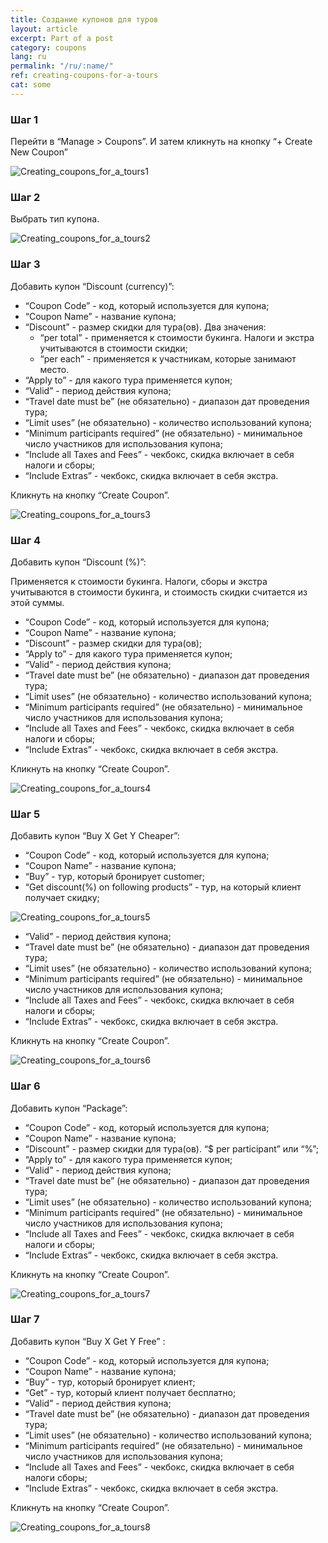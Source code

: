 ```yaml
---
title: Создание купонов для туров
layout: article
excerpt: Part of a post
category: coupons
lang: ru
permalink: "/ru/:name/"
ref: creating-coupons-for-a-tours
cat: some
---
```


### **Шаг 1**

Перейти в “Manage > Coupons”. И затем кликнуть на кнопку “+ Create New Coupon”

![Creating_coupons_for_a_tours1](/assets/images/creating_coupons_for_a_tours1.png)

### **Шаг 2**

Выбрать тип купона.

![Creating_coupons_for_a_tours2](/assets/images/creating_coupons_for_a_tours2.png)

### **Шаг 3**

Добавить купон “Discount (currency)”: 
- “Coupon Code” - код, который используется для купона;
- “Coupon Name” - название купона;
- “Discount” - размер скидки для тура(ов). Два значения: 
	- “per total” - применяется к стоимости букинга. Налоги и экстра учитываются в стоимости скидки;
	- “per each” - применяется к участникам, которые занимают место.
- “Apply to” - для какого тура применяется купон;
- “Valid” - период действия купона;
- “Travel date must be” (не обязательно) - диапазон дат проведения тура;
- “Limit uses” (не обязательно) - количество использований купона;
- “Minimum participants required” (не обязательно) - минимальное число участников для использования купона;
- “Include all Taxes and Fees” - чекбокс, скидка включает в себя налоги и сборы;
- “Include Extras” - чекбокс, скидка включает в себя экстра.

Кликнуть на кнопку “Create Coupon”.

![Creating_coupons_for_a_tours3](/assets/images/creating_coupons_for_a_tours3.png)

### **Шаг 4**

Добавить купон “Discount (%)”:

Применяется к стоимости букинга. Налоги, сборы и экстра учитываются в стоимости букинга, и стоимость скидки считается из этой суммы.
- “Coupon Code” - код, который используется для купона;
- “Coupon Name” - название купона;
- “Discount” - размер скидки для тура(ов);
- “Apply to” - для какого тура применяется купон;
- “Valid” - период действия купона;
- “Travel date must be” (не обязательно) - диапазон дат проведения тура;
- “Limit uses” (не обязательно) - количество использований купона;
- “Minimum participants required” (не обязательно) - минимальное число участников для использования купона;
- “Include all Taxes and Fees” - чекбокс, скидка включает в себя налоги и сборы;
- “Include Extras” - чекбокс, скидка включает в себя экстра.

Кликнуть на кнопку “Create Coupon”.

![Creating_coupons_for_a_tours4](/assets/images/creating_coupons_for_a_tours4.png)

### **Шаг 5**

Добавить купон “Buy X Get Y Cheaper”:
- “Coupon Code” - код, который используется для купона;
- “Coupon Name” - название купона;
- “Buy” - тур, который бронирует customer;
- “Get discount(%) on following products” - тур, на который клиент получает скидку;

![Creating_coupons_for_a_tours5](/assets/images/creating_coupons_for_a_tours5.png)

- “Valid” - период действия купона;
- “Travel date must be” (не обязательно) - диапазон дат проведения тура;
- “Limit uses” (не обязательно) - количество использований купона;
- “Minimum participants required” (не обязательно) - минимальное число участников для использования купона;
- “Include all Taxes and Fees” - чекбокс, скидка включает в себя налоги и сборы;
- “Include Extras” - чекбокс, скидка включает в себя экстра.

Кликнуть на кнопку “Create Coupon”.

![Creating_coupons_for_a_tours6](/assets/images/creating_coupons_for_a_tours6.png)

### **Шаг 6**

Добавить купон “Package”:
- “Coupon Code” - код, который используется для купона;
- “Coupon Name” - название купона;
- “Discount” - размер скидки для тура(ов). “$ per participant” или “%”;
- “Apply to” - для какого тура применяется купон;
- “Valid” - период действия купона;
- “Travel date must be” (не обязательно) - диапазон дат проведения тура;
- “Limit uses” (не обязательно) - количество использований купона;
- “Minimum participants required” (не обязательно) - минимальное число участников для использования купона;
- “Include all Taxes and Fees” - чекбокс, скидка включает в себя налоги и сборы;
- “Include Extras” - чекбокс, скидка включает в себя экстра.

Кликнуть на кнопку “Create Coupon”.

![Creating_coupons_for_a_tours7](/assets/images/creating_coupons_for_a_tours7.png)

### **Шаг 7**

Добавить купон “Buy X Get Y Free” :
- “Coupon Code” - код, который используется для купона;
- “Coupon Name” - название купона;
- “Buy” - тур, который бронирует клиент;
- “Get” - тур, который клиент получает бесплатно;
- “Valid” - период действия купона;
- “Travel date must be” (не обязательно) - диапазон дат проведения тура;
- “Limit uses” (не обязательно) - количество использований купона;
- “Minimum participants required” (не обязательно) - минимальное число участников для использования купона;
- “Include all Taxes and Fees” - чекбокс, скидка включает в себя налоги сборы;
- “Include Extras” - чекбокс, скидка включает в себя экстра.

Кликнуть на кнопку “Create Coupon”.

![Creating_coupons_for_a_tours8](/assets/images/creating_coupons_for_a_tours8.png)
